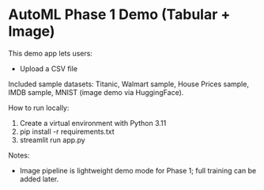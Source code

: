 
AutoML Phase 1 Demo (Tabular + Image)
====================================

This demo app lets users:
- Upload a CSV file

Included sample datasets: Titanic, Walmart sample, House Prices sample, IMDB sample, MNIST (image demo via HuggingFace).

How to run locally:
1. Create a virtual environment with Python 3.11
2. pip install -r requirements.txt
3. streamlit run app.py

Notes:
- Image pipeline is lightweight demo mode for Phase 1; full training can be added later.
